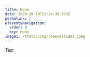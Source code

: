```yaml
---
title: Home
date: 2020-10-10T21:24:38.793Z
permalink: /
eleventyNavigation:
  order: 0
  key: Home
image1: /static/img/leanneslide1.jpeg
---
```

Test